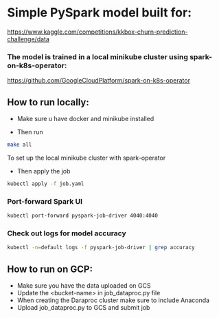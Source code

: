# Simple PySpark model built for:
https://www.kaggle.com/competitions/kkbox-churn-prediction-challenge/data

### The model is trained in a local minikube cluster using spark-on-k8s-operator:
https://github.com/GoogleCloudPlatform/spark-on-k8s-operator

## How to run locally:
- Make sure u have docker and minikube installed

- Then run
```bash
make all
```
To set up the local minikube cluster with spark-operator

- Then apply the job
```bash
kubectl apply -f job.yaml
```

### Port-forward Spark UI
```bash
kubectl port-forward pyspark-job-driver 4040:4040
```

### Check out logs for model accuracy
```bash
kubectl -n=default logs -f pyspark-job-driver | grep accuracy
```

## How to run on GCP:
- Make sure you have the data uploaded on GCS
- Update the \<bucket-name\> in job_dataproc.py file
- When creating the Daraproc cluster make sure to include Anaconda
- Upload job_dataproc.py to GCS and submit job